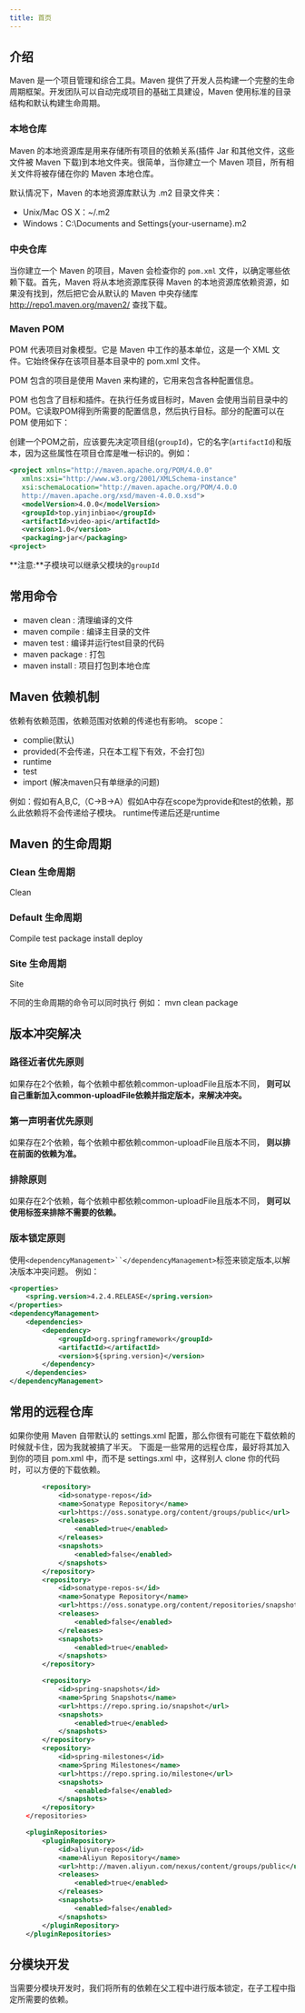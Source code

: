 ```yaml
---
title: 首页
---
```


## 介绍
Maven 是一个项目管理和综合工具。Maven 提供了开发人员构建一个完整的生命周期框架。开发团队可以自动完成项目的基础工具建设，Maven 使用标准的目录结构和默认构建生命周期。

### 本地仓库
Maven 的本地资源库是用来存储所有项目的依赖关系(插件 Jar 和其他文件，这些文件被 Maven 下载)到本地文件夹。很简单，当你建立一个 Maven 项目，所有相关文件将被存储在你的 Maven 本地仓库。

默认情况下，Maven 的本地资源库默认为 .m2 目录文件夹：

- Unix/Mac OS X：~/.m2
- Windows：C:\Documents and Settings\{your-username}\.m2

### 中央仓库
当你建立一个 Maven 的项目，Maven 会检查你的 `pom.xml` 文件，以确定哪些依赖下载。首先，Maven 将从本地资源库获得 Maven 的本地资源库依赖资源，如果没有找到，然后把它会从默认的 Maven 中央存储库 http://repo1.maven.org/maven2/ 查找下载。


### Maven POM
POM 代表项目对象模型。它是 Maven 中工作的基本单位，这是一个 XML 文件。它始终保存在该项目基本目录中的 pom.xml 文件。

POM 包含的项目是使用 Maven 来构建的，它用来包含各种配置信息。

POM 也包含了目标和插件。在执行任务或目标时，Maven 会使用当前目录中的 POM。它读取POM得到所需要的配置信息，然后执行目标。部分的配置可以在 POM 使用如下：

创建一个POM之前，应该要先决定项目组(`groupId`)，它的名字(`artifactId`)和版本，因为这些属性在项目仓库是唯一标识的。例如：
```xml
<project xmlns="http://maven.apache.org/POM/4.0.0"
   xmlns:xsi="http://www.w3.org/2001/XMLSchema-instance"
   xsi:schemaLocation="http://maven.apache.org/POM/4.0.0
   http://maven.apache.org/xsd/maven-4.0.0.xsd">
   <modelVersion>4.0.0</modelVersion>
   <groupId>top.yinjinbiao</groupId>
   <artifactId>video-api</artifactId>
   <version>1.0</version>
   <packaging>jar</packaging>
<project>
```
**注意:**子模块可以继承父模块的`groupId`

## 常用命令
- maven clean : 清理编译的文件
- maven compile : 编译主目录的文件
- maven test : 编译并运行test目录的代码
- maven package : 打包
- maven install : 项目打包到本地仓库

## Maven 依赖机制
依赖有依赖范围，依赖范围对依赖的传递也有影响。
scope：
- complie(默认)
- provided(不会传递，只在本工程下有效，不会打包)
- runtime
- test
- import (解决maven只有单继承的问题)

例如：假如有A,B,C,（C->B->A）假如A中存在scope为provide和test的依赖，那么此依赖将不会传递给子模块。
runtime传递后还是runtime


## Maven 的生命周期

### Clean 生命周期
Clean

### Default 生命周期
Compile test package install deploy

### Site 生命周期
Site


不同的生命周期的命令可以同时执行
例如：
mvn clean package


## 版本冲突解决
### 路径近者优先原则
如果存在2个依赖，每个依赖中都依赖common-uploadFile且版本不同，
**则可以自己重新加入common-uploadFile依赖并指定版本，来解决冲突。**

### 第一声明者优先原则
如果存在2个依赖，每个依赖中都依赖common-uploadFile且版本不同，
**则以排在前面的依赖为准。**

### 排除原则
如果存在2个依赖，每个依赖中都依赖common-uploadFile且版本不同，
**则可以使用<exclusion>标签来排除不需要的依赖。**

### 版本锁定原则
使用`<dependencyManagement>``</dependencyManagement>`标签来锁定版本,以解决版本冲突问题。
例如：
```xml
<properties>
    <spring.version>4.2.4.RELEASE</spring.version>
</properties>
<dependencyManagement>
    <dependencies>
        <dependency>
            <groupId>org.springframework</groupId>
            <artifactId></artifactId>
            <version>${spring.version}</version>
        </dependency>
    </dependencies>
</dependencyManagement>
```

## 常用的远程仓库
如果你使用 Maven 自带默认的 settings.xml 配置，那么你很有可能在下载依赖的时候就卡住，因为我就被搞了半天。
下面是一些常用的远程仓库，最好将其加入到你的项目 pom.xml 中，而不是 settings.xml 中，这样别人 clone 你的代码时，可以方便的下载依赖。
```xml
        <repository>
            <id>sonatype-repos</id>
            <name>Sonatype Repository</name>
            <url>https://oss.sonatype.org/content/groups/public</url>
            <releases>
                <enabled>true</enabled>
            </releases>
            <snapshots>
                <enabled>false</enabled>
            </snapshots>
        </repository>
        <repository>
            <id>sonatype-repos-s</id>
            <name>Sonatype Repository</name>
            <url>https://oss.sonatype.org/content/repositories/snapshots</url>
            <releases>
                <enabled>false</enabled>
            </releases>
            <snapshots>
                <enabled>true</enabled>
            </snapshots>
        </repository>

        <repository>
            <id>spring-snapshots</id>
            <name>Spring Snapshots</name>
            <url>https://repo.spring.io/snapshot</url>
            <snapshots>
                <enabled>true</enabled>
            </snapshots>
        </repository>
        <repository>
            <id>spring-milestones</id>
            <name>Spring Milestones</name>
            <url>https://repo.spring.io/milestone</url>
            <snapshots>
                <enabled>false</enabled>
            </snapshots>
        </repository>
    </repositories>

    <pluginRepositories>
        <pluginRepository>
            <id>aliyun-repos</id>
            <name>Aliyun Repository</name>
            <url>http://maven.aliyun.com/nexus/content/groups/public</url>
            <releases>
                <enabled>true</enabled>
            </releases>
            <snapshots>
                <enabled>false</enabled>
            </snapshots>
        </pluginRepository>
    </pluginRepositories>
```

## 分模块开发
当需要分模块开发时，我们将所有的依赖在父工程中进行版本锁定，在子工程中指定所需要的依赖。
